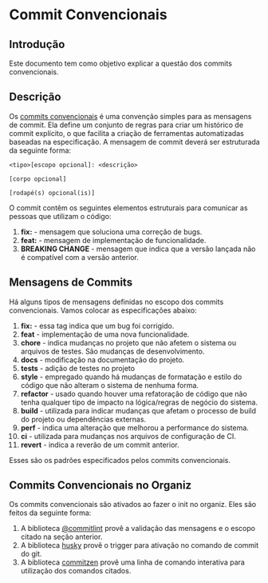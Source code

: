 # Commit Convencionais

## Introdução

Este documento tem como objetivo explicar a questão dos commits convencionais. 

## Descrição

Os [commits convencionais](https://www.conventionalcommits.org/pt-br/v1.0.0/) é uma convenção simples para as mensagens de commit. Ela define um conjunto de regras para criar um histórico de commit explícito, o que facilita a criação de ferramentas automatizadas baseadas na especificação. A mensagem de commit deverá ser estruturada da seguinte forma: 


```
<tipo>[escopo opcional]: <descrição>

[corpo opcional]

[rodapé(s) opcional(is)]
```

O commit contêm os seguintes elementos estruturais para comunicar as pessoas que utilizam o código:

1. **fix:** - mensagem que soluciona uma correção de bugs.
2. **feat:** - mensagem de implementação de funcionalidade.
3. **BREAKING CHANGE** - mensagem que indica que a versão lançada não é compatível com a versão anterior. 


## Mensagens de Commits

Há alguns tipos de mensagens definidas no escopo dos commits convencionais. Vamos colocar as especificações abaixo: 

1. **fix:** - essa tag indica que um bug foi corrigido. 
2. **feat** - implementação de uma nova funcionalidade. 
3. **chore** -  indica mudanças no projeto que não afetem o sistema ou arquivos de testes. São mudanças de desenvolvimento.
4. **docs** - modificação na documentação do projeto.
5. **tests** - adição de testes no projeto
6. **style** - empregado quando há mudanças de formatação e estilo do código que não alteram o sistema de nenhuma forma.
7. **refactor** - usado quando houver uma refatoração de código que não tenha qualquer tipo de impacto na lógica/regras de negócio do sistema.
8. **build** -  utilizada para indicar mudanças que afetam o processo de build do projeto ou dependências externas.
9. **perf** - indica uma alteração que melhorou a performance do sistema.
10. **ci** -  utilizada para mudanças nos arquivos de configuração de CI.
11. **revert** - indica a reverão de um commit anterior.


Esses são os padrões especificados pelos commits convencionais. 

## Commits Convencionais no Organiz

Os commits convencionais são ativados ao fazer o init no organiz. Eles são feitos da seguinte forma: 

1. A biblioteca [@commitlint](https://github.com/conventional-changelog/commitlint) provê a validação das mensagens e o escopo citado na seção anterior.
2. A biblioteca [husky](https://www.npmjs.com/package/husky) provê o trigger para ativação no comando de commit do git. 
3. A biblioteca [commitzen](https://www.npmjs.com/package/commitizen) provê uma linha de comando interativa para utilização dos comandos citados. 


